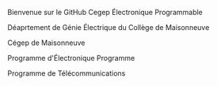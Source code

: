 Bienvenue sur le GitHub Cegep Électronique Programmable

Déaprtement de Génie Électrique du Collège de Maisonneuve

Cégep de Maisonneuve

Programme d'Électronique Programme

Programme de Télécommunications
